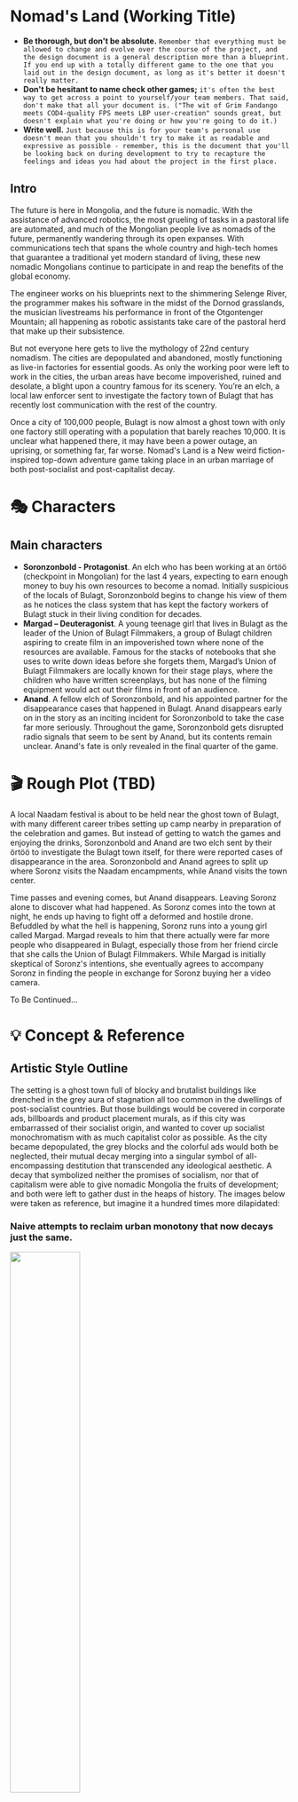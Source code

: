 # Nomad's Land (Working Title)

* **Be thorough, but don't be absolute.** ```Remember that everything must be allowed to change and evolve over the course of the project, and the design document is a general description more than a blueprint. If you end up with a totally different game to the one that you laid out in the design document, as long as it's better it doesn't really matter. ```
* **Don't be hesitant to name check other games;** ```it's often the best way to get across a point to yourself/your team members. That said, don't make that all your document is. ("The wit of Grim Fandango meets COD4-quality FPS meets LBP user-creation" sounds great, but doesn't explain what you're doing or how you're going to do it.)```
* **Write well.** ```Just because this is for your team's personal use doesn't mean that you shouldn't try to make it as readable and expressive as possible - remember, this is the document that you'll be looking back on during development to try to recapture the feelings and ideas you had about the project in the first place. ```


## Intro
The future is here in Mongolia, and the future is nomadic. With the assistance of advanced robotics, the most grueling of tasks in a pastoral life are automated, and much of the Mongolian people live as nomads of the future, permanently wandering through its open expanses. With communications tech that spans the whole country and high-tech homes that guarantee a traditional yet modern standard of living, these new nomadic Mongolians continue to participate in and reap the benefits of the global economy.

The engineer works on his blueprints next to the shimmering Selenge River, the programmer makes his software in the midst of the Dornod grasslands, the musician livestreams his performance in front of the Otgontenger Mountain; all happening as robotic assistants take care of the pastoral herd that make up their subsistence.

But not everyone here gets to live the mythology of 22nd century nomadism. The cities are depopulated and abandoned, mostly functioning as live-in factories for essential goods. As only the working poor were left to work in the cities, the urban areas have become impoverished, ruined and desolate, a blight upon a country famous for its scenery. You’re an elch, a local law enforcer sent to investigate the factory town of Bulagt that has recently lost communication with the rest of the country.

Once a city of 100,000 people, Bulagt is now almost a ghost town with only one factory still operating with a population that barely reaches 10,000. It is unclear what happened there, it may have been a power outage, an uprising, or something far, far worse. Nomad's Land is a New weird fiction-inspired top-down adventure game taking place in an urban marriage of both post-socialist and post-capitalist decay.

# :performing_arts: Characters 
## Main characters
* **Soronzonbold - Protagonist**. An elch who has been working at an örtöö (checkpoint in Mongolian) for the last 4 years, expecting to earn enough money to buy his own resources to become a nomad. Initially suspicious of the locals of Bulagt, Soronzonbold begins to change his view of them as he notices the class system that has kept the factory workers of Bulagt stuck in their living condition for decades.
* **Margad – Deuteragonist**. A young teenage girl that lives in Bulagt as the leader of the Union of Bulagt Filmmakers, a group of Bulagt children aspiring to create film in an impoverished town where none of the resources are available. Famous for the stacks of notebooks that she uses to write down ideas before she forgets them, Margad’s Union of Bulagt Filmmakers are locally known for their stage plays, where the children who have written screenplays, but has none of the filming equipment would act out their films in front of an audience.
* **Anand**. A fellow elch of Soronzonbold, and his appointed partner for the disappearance cases that happened in Bulagt. Anand disappears early on in the story as an inciting incident for Soronzonbold to take the case far more seriously. Throughout the game, Soronzonbold gets disrupted radio signals that seem to be sent by Anand, but its contents remain unclear. Anand's fate is only revealed in the final quarter of the game.

# :clapper: Rough Plot (TBD)
A local Naadam festival is about to be held near the ghost town of Bulagt, with many different career tribes setting up camp nearby in preparation of the celebration and games. But instead of getting to watch the games and enjoying the drinks, Soronzonbold and Anand are two elch sent by their örtöö to investigate the Bulagt town itself, for there were reported cases of disappearance in the area. Soronzonbold and Anand agrees to split up where Soronz visits the Naadam encampments, while Anand visits the town center.

Time passes and evening comes, but Anand disappears. Leaving Soronz alone to discover what had happened. As Soronz comes into the town at night, he ends up having to fight off a deformed and hostile drone. Befuddled by what the hell is happening, Soronz runs into a young girl called Margad. Margad reveals to him that there actually were far more people who disappeared in Bulagt, especially those from her friend circle that she calls the Union of Bulagt Filmmakers. While Margad is initially skeptical of Soronz's intentions, she eventually agrees to accompany Soronz in finding the people in exchange for Soronz buying her a video camera.

To Be Continued...

# :bulb: Concept & Reference 
## Artistic Style Outline
The setting is a ghost town full of blocky and brutalist buildings like drenched in the grey aura of stagnation all too common in the dwellings of post-socialist countries. But those buildings would be covered in corporate ads, billboards and product placement murals, as if this city was embarrassed of their socialist origin, and wanted to cover up socialist monochromatism with as much capitalist color as possible. As the city became depopulated, the grey blocks and the colorful ads would both be neglected, their mutual decay merging into a singular symbol of all-encompassing destitution that transcended any ideological aesthetic. A decay that symbolized neither the promises of socialism, nor that of capitalism were able to give nomadic Mongolia the fruits of development; and both were left to gather dust in the heaps of history. The images below were taken as reference, but imagine it a hundred times more dilapidated:

### Naive attempts to reclaim urban monotony that now decays just the same.
<img src="images/reclaimingbrutalism.jpg" width="50%">

### Ads and billboards covering socialist-era buildings like a half-done paintjob over an old car.
<img src="images/image2.png" width="50%">

### Modern apartments whose constructions were abandoned halfway, like tall islands in a sea of unfinished walkways and dirty grass.
<img src="images/apartmentislands.jpg" width="50%">

### The poor who have only the highrise left for accomodation, improvises in face of infrastructural deficiency.
<img src="images/nofucksleft.jpg" width="50%">

### Advertisement of parades, events and celebrations long ago. Decades passed since they happened, but no one bothers to replace them.
<img src="images/image7.png" width="50%">

### Looming brutalist structures, infected in its peripheries by the decor of small businesses. Now both lingers as the part of the same rot.
<img src="images/corporateinfection.jpg" width="50%">


## Ideas

### Mail Tower
Mail towers are arguably one of the few actually modern buildings that can be found within Mongolia’s factory towns. A town could be in complete ruins where most of its inhabitants live in destitution, but the town’s Mail Tower will always be well-kept and in good condition. The goods and products of the factory town are stored in the Mail Towers, where delivery drones across the country arrive to pick them up and deliver them onto nomadic citizens that ordered them online. As the most fundamental vein of Mongolia’s non-nomadic economy, the Mail Towers are highly protected by the government. Especially due to an infamous incident where extremist terrorists once used a Mail Tower to distribute goods rigged with bombs.

<img src="images/image8.png">

### Örtöö
Small relay stations spread around the country and operated by government workers, the örtöö serves as a base of law enforcement, government contact center and a Wi-Fi provider for the people of the steppes. Most örtöös exist 40-80 kms apart from each other, and are usually operated by 4-8 people, known as elch. Our main character Soronzonbold is one of the aforementioned elch, and as he investigates the desolate city of Bulagt, his fellow elch will provide him with information and assistance from their örtöö home base.

<img src="images/image6.png" width="60%">

### Dankhar
The most fundamental piece of technology that allowed the people of Mongolia to pursue a nomadic life in the 22nd century, dankhars (combination of dankh and bankhar) are a variety of robots meant to fulfill purposes such as herding cattle, protecting them from carnivorous wildlife, detecting appropriate pastures to prevent overgrazing, and meat preparation/butchery. With the struggles of pastoral life made easier through the Dankhars, most nomads get to pursue their own careers and hobbies the same way they could back in the urban cities. The last remaining factory in Bulagt is in fact, a dankhar factory. By nature of being the most strategically important of Mongolian industries, the cases of disappearance around the Bulagt dankhar factory is the primary reason why Soronzonbold is sent to investigate the town.

<img src="images/image1.png" width="60%">

### Death Worms
Death worms are massive robotic worms that lurk in the deep underground of the Mongolian steppes. These worms were originally created for the purpose of discovering and digging out untapped and hidden natural resources such as oil and iron for national use. The death worms travelling underground causes small earthquakes to any ground that stands above it. While the people demanded the government to discontinue the use of death worms due to their negative effects on the local ecology, certain worms had gone rogue and went on to independently live across the endless steppes. Eternally looking for more oil, more iron and more copper. But with no one left to reap the benefits of their discoveries. While it is mostly assumed that these worms have died out, certain urban legends and sightings seem to allude that these marvelous giants still do exist.

<img src="images/deathworm.png" width="40%">

### Career Tribes
Despite the extremely spread-out nature of nomadic Mongolians, most of them are loosely organized into tribes based on their profession (Engineering tribe, craftsmen tribe, programming tribe, etc.). A free association of those united in their career prospects, tribe members usually travel together while still living in significant distances from each other. Meeting up every few months to democratically reach decision-making in issues such as relocation, tribe budget spending, or the admittance and professional tutelage of new members.

<img src="images/image4.png" width="70%">

### Expat Nomads
Expat Nomads are members of the tribe that work online in companies or organizations across the world, and thus have to coordinate their sleep cycle to the timezone of their employer organization. Famously includes those employed by companies from the U.S. East Coast, which has a precisely 12-hour timezone gap with Mongolia, effectively making these nomads nocturnal. By nature of working in international enterprises, the expat nomads earn far more money compared to their fellow tribesmen and are able to budgetarily contribute to the tribe far greater, and thus are usually accompanied by assistant roommates that can take care of the actual day-to-day businesses while the expat nomads get some rest.

<img src="images/image5.png" width="60%">

### Union of Bulagt Filmmakers
A group of Bulagt teenagers aspiring to become filmmakers despite having pretty much no access to any filmmaking resources. Often writing down ideas on any notebook or paper they can salvage from the town, the kids come together to act out each other’s screenplays in forms of impromptu plays. The films they imagine in their head will only get to exist at that very moment. The living conditions of the town have pretty much guaranteed that these kids have no real way out of their destitution into becoming actual filmmakers. And the town’s adults don’t see much value in their plays, preferring to have the kids continue to work in factories instead.

<img src="images/image3.png" width="60%">

### Naadam Festival
The traditional festival of Naadam celebrated by Mongolia featured three prominent sports: wrestling, archery and horse racing. Historically, these three sports were the fundamental roots of skills required for the Mongolian military. And as such, the Naadam festival was essentially an indirect form of military training incentivization for the nomadic people. But as the 22nd century arrived, and the pastoral lifestyle became more and more popular, the Naadam festival soon became popular again, with a twist. As a confederation of syndicalist tribes, the upkeep of a centralized military for self-defense became harder and harder to manage. Once the outdated central army was phased out of society, the right to keep and bear arms was granted to Mongolia's nomadic citizens (the urban populace were not granted the same privilege) for the sake of ensuring the nomads' security without the need of a centralized force.

Nomads prefer not to keep personal guns, instead preferring to outfit their yurts and dankhars with rifles and turrets. With the advent of this system of personal protection, the Naadam festival began to shift away from its traditional games that represented outdated military skills, onto the new sports that represented the new ways the nomads enforced their security. New sports such as dankhar battles, human vs. robot fights, competitive hacking and motor races soon became the new games of the Naadam festival.

<img src="images/manvsbot.jpg" width="60%">

### The Factory Class
As the Industrial Revolution began taking hold, factories became symbols of a new way of life, the next stage of human development. For it was the factories that cemented the superiority of urban living compared to the rural one; for they represented good paying jobs, social mobility, and a symbol of pride for a nation aspiring to call itself 'developed'. In 22nd century Mongolia however, factories no longer hold the same cultural significance it once did. It is seen as a necessary evil, ancient facilities made to produce goods and materials that nomad tribes cannot. It is seen as a lower class symbol, for the overwhelming amount of its workers are those too poor to become nomads. Factory workers are seen the same way that the 21st century urban population saw its rural counterpart: people too backward to integrate into modern society, but also working all the destitute but essential jobs that the middle-to-upper class people would never take.

<img src="images/factoryclass.jpg" width="60%">

### The Great Switch
The Great Switch is a controversial phenomenon that happened throughout the 22nd century in Mongolia where the country's well-off urban population began to leave cities in favor of the mythologized lifestyle of futuristic pastoralism. With their technological advantage, the new nomads with their greater financial and robotic resources began to suffocate the livelihood of traditional nomadic Mongolians, who were driven to live in the decaying cities for their traditional lifestyle was outcompeted and taken over by pastoral gentrification. The factory class of Mongolia is almost entirely formed out of the descendants of these old nomads that had to come to the cities to survive, an incredible irony in the face of a society that took pride in reviving their old culture.

<img src="images/oldnomads.jpg" width="60%">

### Lovecraftian Factories
Factories, along with mail towers, are the dominant species in cities, they are given the greatest accomodation and consideration. And as such, factories exist as enormously large complexes in comparison to any other building, like Lovecraftian eldritch giants that loom over its decaying dominion. These factories are mysterious places, for there does not seem to be managers or supervisors, only workers obediently doing their tasks. While the state continues to claim that these factories are under government control and refuses to elaborate further, nothing on the ground seems to indicate so. Government officials do not visit to inspect factories, there never seems to be any person managing it, the only things that enter and exit them are its workers and drones used for supply transportation. There can sometimes be strange occurrences of nature that occur near these facilities, such as rivers running backwards, or plants unfamiliar to native flora growing nearby.

In essence, these factories are alive. It's unclear exactly why they are so and their intentions remain unclear. But the nomadic people of Mongolia have grown to see these factories not unlike the old spirits of the mountains and the rivers. The factories seem to each have personalities, moods and things that please them the most; discovering and interpreting such has led to a revived culture of shamanism and ceremonialism among the people.

<img src="images/factorysupremacy.jpg" width="50%">

### Final Notes on Ideas
The design philosophy for the ideas present in the game come from three different inspirations, and all new ideas should ideally account for these three perspectives.

1. ### Modernized Traditionalism
While the society presented in the game shows a revival of a traditional nomadic lifestyle, it does not necessarily mean that traditional norms and art made a comeback. Old traditional concepts that served a deeper sociopolitical purpose such as Naadam or örtöö are either repurposed to fit the needs of futuristic nomadism, or subverted entirely with its name being the only thing left that connects it to a previous concept. Traditions that are deemed unfit or counterintuitive (social conservatism, for example) are abandoned entirely.

Just because the majority of people are nomadic does not mean bows and arrows became the national weapon of choice again. With that in mind, it is important to finally remember that the vision of this game is still meant to be something that could have only been imagined by those who lived in Mongolia. But the inspirations from Mongolian culture shouldn't be copy-and-paste jobs from old legends or Mongoliin Nuuts Tovchoo, but a reinterpretation made in the context of a society that chose to let it exist.

2. ### Imagining Postcapitalism
"It is easier to imagine an end to the world than an end to capitalism." is a famous quote by Slavoj Žižek that explains not only the conditions of capitalist realism, but also the trappings of other speculative science-fiction media that traps itself in either a world of accelerated capitalism (cyberpunk), accelerated statism (brutalism), a redeemed version of either (solarpunk), or simply that of post-apocalypse. One of our goals must be to articulate a sci-fi aesthetic as an alternative to the aforementioned genres without reaching into overt utopianism.

Of course, while there are vestiges of capitalism still present, neoliberalism for the most part has been phased out. The most prominent ideas such as the career tribes and the mostly-anarchist society are mostly inspired by the writings of Daniel De Leon and Pierre-Joseph Proudhon. The world here does not necessarily have to be perfect, but simply as workable as capitalism, if a bit better. Please remember that nomadism in the 22nd century is not necessarily a retreat in living standards, it is in fact an indirect form of subsistence post-scarcity.

3. ### Subject to Subversion
Never forget that despite the nomadic and postcapitalist setting of this game, the primary subject of exploration for the main story is inspired by Lovecraftian stories of entities and deities whose existence and goals were too incomprehensible for the human mind to fully understand. The combination of these deities with the sci-fi setting is what makes this idea something that takes place in the New weird genre. Implementations of such elements can be seen in other games such as Control made by Remedy Entertainment, or the avant-garde horror projects of Kitty Horrorshow.

The New weird elements would come more and more into the forefront as Soronzonbold starts actually exploring inside the Bulagt Dankhar Factory. Design elements and worldbuilding ideas are accounted in their subvertability, how can things like dankhars or mail towers be converted into horror? How can the initially wondrous sci-fi elements of this world be transformed into sources of fear and paranoia down the line?

# :electric_plug: Gameplay 
## Camera & Mechanics
An orthographic 2D top-down camera. 

<img src="images/top-down.png">

### Input mechanics
* W,A,S,D or arrow keys for movement.
* Mice cursor to aim
* Number keys and additional Q,E,R,T,Space keys for action
* Esc key for menu and pause

### Gameplay features
* Item loop & inventory system
* Level progression
* No recharging healthbar
* No minimap
* No autosave

### Storry telling
* NPC dialogue
* Item description
* Cutscene

## User Interface
### In Game Interface
Main gameplay interface

<img src="images/gui.png">

# :notes: Audio & Music 
## Soundtrack
Dark and slow themed children's song cover
* Example: [Dezzaired - London Bridge](https://youtu.be/qFPHtXvHRSE)
* Game selected song: [Зургийн хичээл](https://youtu.be/HAsMMncgQV8)

## Background music (TBD)
In game loopable music (Post-Britpop Blur as an inspiration for factory or urban areas)
* Example: [Blur - Essex Dogs](https://www.youtube.com/watch?v=-I2P2bAfiXY)
* Example: [Blur - Trailerpark](https://www.youtube.com/watch?v=Uq6ESaWItTU)
* Example: [Blur - Jets](https://www.youtube.com/watch?v=OCuw18yIRjE)

## Sound (TBD)

## Voice Acting (TBD)

# :triangular_ruler: Game Flow Diagram
The intent of this section is to lay out, step by step, what the player experiences from as soon as they turn on the game until the end. While this can be generic and use a lot of loops (ie. Start Game -> Cutscene -> Tutorial -> loop(Cutscene -> Level -> Results Screen) -> End), it's probably a good idea to attempt to envisage how your game might be able to break up the monotony that is evident in that design.
The great thing about this section is it gets you really thinking about what your game is and how it is presented, as opposed to the amalgam of disjointed ideas in your head. The deeper you get into this Game Flow Diagram, the more confident you will be about what your game is precisely made up of, and what the experience of playing it will be.

### Progression diagram

<img src="images/diagram-1.png">

# :clipboard: Additional Ideas and Possibilities 
This final section is a bit of an amalgam of everything that didn't fit in the sections before hand. It's an appendix of all of the things that you didn't think were necessarily core to the game, but you'd like to consider along the way. It's also for alternate possibilities - for instance, if you had two main characters in mind, put the better one in the main document, and then the alternate here. Finally, if you have any ideas that you're not sure about, but would like to prototype, then this is the place for that stuff as well.
